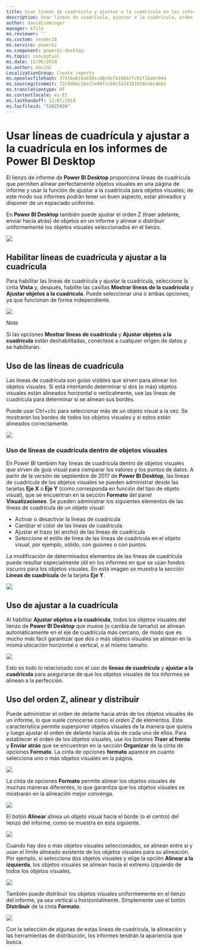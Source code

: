 ```yaml
---
title: Usar líneas de cuadrícula y ajustar a la cuadrícula en los informes de Power BI Desktop
description: Usar líneas de cuadrícula, ajustar a la cuadrícula, orden Z, alineación y distribución en los informes de Power BI Desktop
author: davidiseminger
manager: kfile
ms.reviewer: ''
ms.custom: seodec18
ms.service: powerbi
ms.component: powerbi-desktop
ms.topic: conceptual
ms.date: 12/06/2018
ms.author: davidi
LocalizationGroup: Create reports
ms.openlocfilehash: 37416ab15a638ccd8c8e7b1066ffc01f1ba6c944
ms.sourcegitcommit: 72c9d9ec26e17e94fccb9c5a24301028cebcdeb5
ms.translationtype: HT
ms.contentlocale: es-ES
ms.lasthandoff: 12/07/2018
ms.locfileid: "53025920"
---
```

# <a name="use-gridlines-and-snap-to-grid-in-power-bi-desktop-reports"></a>Usar líneas de cuadrícula y ajustar a la cuadrícula en los informes de Power BI Desktop
El lienzo de informe de **Power BI Desktop** proporciona líneas de cuadrícula que permiten alinear perfectamente objetos visuales en una página de informe y usar la función de ajustar a la cuadrícula para objetos visuales; de este modo sus informes podrán tener un buen aspecto, estar alineados y disponer de un espaciado uniforme.

En **Power BI Desktop** también puede ajustar el orden Z (traer adelante, enviar hacia atrás) de objetos en un informe y alinear o distribuir uniformemente los objetos visuales seleccionados en el lienzo.

![](media/desktop-gridlines-snap-to-grid/snap-to-grid_0.png)

## <a name="enabling-gridlines-and-snap-to-grid"></a>Habilitar líneas de cuadrícula y ajustar a la cuadrícula
Para habilitar las líneas de cuadrícula y ajustar la cuadrícula, seleccione la cinta **Vista** y, después, habilite las casillas **Mostrar líneas de la cuadrícula** y **Ajustar objetos a la cuadrícula**. Puede seleccionar una o ambas opciones, ya que funcionan de forma independiente.

![](media/desktop-gridlines-snap-to-grid/snap-to-grid_1.png)

> [!NOTE]
> Si las opciones **Mostrar líneas de cuadrícula** y **Ajustar objetos a la cuadrícula** están deshabilitadas, conéctese a cualquier origen de datos y se habilitarán.

## <a name="using-gridlines"></a>Uso de las líneas de cuadrícula
Las líneas de cuadrícula son guías visibles que sirven para alinear los objetos visuales. Si está intentando determinar si dos (o más) objetos visuales están alineados horizontal o verticalmente, use las líneas de cuadrícula para determinar si se alinean sus bordes.

Puede usar Ctrl+clic para seleccionar más de un objeto visual a la vez. Se mostrarán los bordes de todos los objetos visuales y si estos están alineados correctamente.

![](media/desktop-gridlines-snap-to-grid/snap-to-grid_2.png)

### <a name="using-gridlines-inside-visuals"></a>Uso de líneas de cuadrícula dentro de objetos visuales
En Power BI también hay líneas de cuadrícula dentro de objetos visuales que sirven de guía visual para comparar los valores y los puntos de datos. A partir de la versión de septiembre de 2017 de **Power BI Desktop**, las líneas de cuadrícula de los objetos visuales se pueden administrar desde las tarjetas **Eje X** o **Eje Y** (como corresponda en función del tipo de objeto visual), que se encuentran en la sección **Formato** del panel **Visualizaciones**. Se pueden administrar los siguientes elementos de las líneas de cuadrícula de un objeto visual:

* Activar o desactivar la líneas de cuadrícula
* Cambiar el color de las líneas de cuadrícula
* Ajustar el trazo (el ancho) de las líneas de cuadrícula
* Seleccione el estilo de línea de las líneas de cuadrícula en el objeto visual, por ejemplo, sólido, con guiones o con puntos

La modificación de determinados elementos de las líneas de cuadrícula puede resultar especialmente útil en los informes en que se usan fondos oscuros para los objetos visuales. En esta imagen se muestra la sección **Líneas de cuadrícula** de la tarjeta **Eje Y**.

![](media/desktop-gridlines-snap-to-grid/snap-to-grid_9.png)

## <a name="using-snap-to-grid"></a>Uso de ajustar a la cuadrícula
Al habilitar **Ajustar objetos a la cuadrícula**, todos los objetos visuales del lienzo de **Power BI Desktop** que mueve (o cambia de tamaño) se alinean automáticamente en el eje de cuadrícula más cercano, de modo que es mucho más fácil garantizar que dos o más objetos visuales se alinean en la misma ubicación horizontal o vertical, o el mismo tamaño.

![](media/desktop-gridlines-snap-to-grid/snap-to-grid_3.png)

Esto es todo lo relacionado con el uso de **líneas de cuadrícula** y **ajustar a la cuadrícula** para asegurarse de que los objetos visuales de los informes se alinean a la perfección.

## <a name="using-z-order-align-and-distribute"></a>Uso del orden Z, alinear y distribuir
Puede administrar el orden de delante hacia atrás de los objetos visuales de un informe, lo que suele conocerse como el *orden Z* de elementos. Esta característica permite superponer objetos visuales de la manera que quiera y luego ajustar el orden de delante hacia atrás de cada uno de ellos. Para establecer el orden de los objetos visuales, use los botones **Traer al frente** y **Enviar atrás** que se encuentran en la sección **Organizar** de la cinta de opciones **Formato**. La cinta de opciones **formato** aparece en cuanto selecciona uno o más objetos visuales en la página.

![](media/desktop-gridlines-snap-to-grid/snap-to-grid_4.png)

La cinta de opciones **Formato** permite alinear los objetos visuales de muchas maneras diferentes, lo que garantiza que los objetos visuales se mostrarán en la alineación mejor convenga.

![](media/desktop-gridlines-snap-to-grid/snap-to-grid_5.png)

El botón **Alinear** alinea un objeto visual hacia el borde (o el centro) del lienzo del informe, como se muestra en esta siguiente.

![](media/desktop-gridlines-snap-to-grid/snap-to-grid_6.png)

Cuando hay dos o más objetos visuales seleccionados, se alinean entre sí y usan el límite alineado existente de los objetos visuales para su alineación. Por ejemplo, si selecciona dos objetos visuales y elige la opción **Alinear a la izquierda**, los objetos visuales se alinean hacia el extremo izquierdo de todos los objetos visuales.

![](media/desktop-gridlines-snap-to-grid/snap-to-grid_7.png)

También puede distribuir los objetos visuales uniformemente en el lienzo del informe, ya sea vertical u horizontalmente. Simplemente use el botón **Distribuir** de la cinta **Formato**.

![](media/desktop-gridlines-snap-to-grid/snap-to-grid_8.png)

Con la selección de algunas de estas líneas de cuadrícula, la alineación y las herramientas de distribución, los informes tendrán la apariencia que busca.

